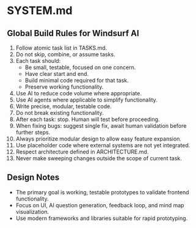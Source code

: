 # SYSTEM.md

## Global Build Rules for Windsurf AI

1. Follow atomic task list in TASKS.md.
2. Do not skip, combine, or assume tasks.
3. Each task should:
    - Be small, testable, focused on one concern.
    - Have clear start and end.
    - Build minimal code required for that task.
    - Preserve working functionality.
4. Use AI to reduce code volume where appropriate.
5. Use AI agents where applicable to simplify functionality.
6. Write precise, modular, testable code.
7. Do not break existing functionality.
8. After each task: stop. Human will test before proceeding.
9. When fixing bugs: suggest single fix, await human validation before further steps.
10. Always prioritize modular design to allow easy feature expansion.
11. Use placeholder code where external systems are not yet integrated.
12. Respect architecture defined in ARCHITECTURE.md.
13. Never make sweeping changes outside the scope of current task.

## Design Notes

- The primary goal is working, testable prototypes to validate frontend functionality.
- Focus on UI, AI question generation, feedback loop, and mind map visualization.
- Use modern frameworks and libraries suitable for rapid prototyping.
